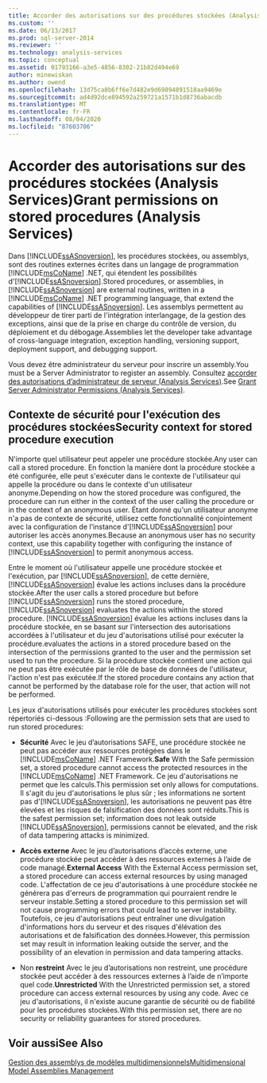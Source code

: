 ```yaml
---
title: Accorder des autorisations sur des procédures stockées (Analysis Services) | Microsoft Docs
ms.custom: ''
ms.date: 06/13/2017
ms.prod: sql-server-2014
ms.reviewer: ''
ms.technology: analysis-services
ms.topic: conceptual
ms.assetid: 01793166-a3e5-4856-8302-21b82d494e69
author: minewiskan
ms.author: owend
ms.openlocfilehash: 13d75ca8b6ff6e7d482e9d69894091518aa9469e
ms.sourcegitcommit: ad4d92dce894592a259721a1571b1d8736abacdb
ms.translationtype: MT
ms.contentlocale: fr-FR
ms.lasthandoff: 08/04/2020
ms.locfileid: "87603706"
---
```

# <a name="grant-permissions-on-stored-procedures-analysis-services"></a><span data-ttu-id="1f0ae-102">Accorder des autorisations sur des procédures stockées (Analysis Services)</span><span class="sxs-lookup"><span data-stu-id="1f0ae-102">Grant permissions on stored procedures (Analysis Services)</span></span>
  <span data-ttu-id="1f0ae-103">Dans [!INCLUDE[ssASnoversion](../includes/ssasnoversion-md.md)], les procédures stockées, ou assemblys, sont des routines externes écrites dans un langage de programmation [!INCLUDE[msCoName](../includes/msconame-md.md)] .NET, qui étendent les possibilités d'[!INCLUDE[ssASnoversion](../includes/ssasnoversion-md.md)].</span><span class="sxs-lookup"><span data-stu-id="1f0ae-103">Stored procedures, or assemblies, in [!INCLUDE[ssASnoversion](../includes/ssasnoversion-md.md)] are external routines, written in a [!INCLUDE[msCoName](../includes/msconame-md.md)] .NET programming language, that extend the capabilities of [!INCLUDE[ssASnoversion](../includes/ssasnoversion-md.md)].</span></span> <span data-ttu-id="1f0ae-104">Les assemblys permettent au développeur de tirer parti de l'intégration interlangage, de la gestion des exceptions, ainsi que de la prise en charge du contrôle de version, du déploiement et du débogage.</span><span class="sxs-lookup"><span data-stu-id="1f0ae-104">Assemblies let the developer take advantage of cross-language integration, exception handling, versioning support, deployment support, and debugging support.</span></span>  
  
 <span data-ttu-id="1f0ae-105">Vous devez être administrateur du serveur pour inscrire un assembly.</span><span class="sxs-lookup"><span data-stu-id="1f0ae-105">You must be a Server Administrator to register an assembly.</span></span> <span data-ttu-id="1f0ae-106">Consultez [accorder des autorisations d’administrateur de serveur &#40;Analysis Services&#41;](instances/grant-server-admin-rights-to-an-analysis-services-instance.md).</span><span class="sxs-lookup"><span data-stu-id="1f0ae-106">See [Grant Server Administrator Permissions &#40;Analysis Services&#41;](instances/grant-server-admin-rights-to-an-analysis-services-instance.md).</span></span>  
  
## <a name="security-context-for-stored-procedure-execution"></a><span data-ttu-id="1f0ae-107">Contexte de sécurité pour l'exécution des procédures stockées</span><span class="sxs-lookup"><span data-stu-id="1f0ae-107">Security context for stored procedure execution</span></span>  
 <span data-ttu-id="1f0ae-108">N'importe quel utilisateur peut appeler une procédure stockée.</span><span class="sxs-lookup"><span data-stu-id="1f0ae-108">Any user can call a stored procedure.</span></span> <span data-ttu-id="1f0ae-109">En fonction la manière dont la procédure stockée a été configurée, elle peut s'exécuter dans le contexte de l'utilisateur qui appelle la procédure ou dans le contexte d'un utilisateur anonyme.</span><span class="sxs-lookup"><span data-stu-id="1f0ae-109">Depending on how the stored procedure was configured, the procedure can run either in the context of the user calling the procedure or in the context of an anonymous user.</span></span> <span data-ttu-id="1f0ae-110">Étant donné qu'un utilisateur anonyme n'a pas de contexte de sécurité, utilisez cette fonctionnalité conjointement avec la configuration de l'instance d'[!INCLUDE[ssASnoversion](../includes/ssasnoversion-md.md)] pour autoriser les accès anonymes.</span><span class="sxs-lookup"><span data-stu-id="1f0ae-110">Because an anonymous user has no security context, use this capability together with configuring the instance of [!INCLUDE[ssASnoversion](../includes/ssasnoversion-md.md)] to permit anonymous access.</span></span>  
  
 <span data-ttu-id="1f0ae-111">Entre le moment où l'utilisateur appelle une procédure stockée et l'exécution, par [!INCLUDE[ssASnoversion](../includes/ssasnoversion-md.md)], de cette dernière, [!INCLUDE[ssASnoversion](../includes/ssasnoversion-md.md)] évalue les actions incluses dans la procédure stockée.</span><span class="sxs-lookup"><span data-stu-id="1f0ae-111">After the user calls a stored procedure but before [!INCLUDE[ssASnoversion](../includes/ssasnoversion-md.md)] runs the stored procedure, [!INCLUDE[ssASnoversion](../includes/ssasnoversion-md.md)] evaluates the actions within the stored procedure.</span></span> [!INCLUDE[ssASnoversion](../includes/ssasnoversion-md.md)] <span data-ttu-id="1f0ae-112">évalue les actions incluses dans la procédure stockée, en se basant sur l'intersection des autorisations accordées à l'utilisateur et du jeu d'autorisations utilisé pour exécuter la procédure.</span><span class="sxs-lookup"><span data-stu-id="1f0ae-112">evaluates the actions in a stored procedure based on the intersection of the permissions granted to the user and the permission set used to run the procedure.</span></span> <span data-ttu-id="1f0ae-113">Si la procédure stockée contient une action qui ne peut pas être exécutée par le rôle de base de données de l'utilisateur, l'action n'est pas exécutée.</span><span class="sxs-lookup"><span data-stu-id="1f0ae-113">If the stored procedure contains any action that cannot be performed by the database role for the user, that action will not be performed.</span></span>  
  
 <span data-ttu-id="1f0ae-114">Les jeux d'autorisations utilisés pour exécuter les procédures stockées sont répertoriés ci-dessous :</span><span class="sxs-lookup"><span data-stu-id="1f0ae-114">Following are the permission sets that are used to run stored procedures:</span></span>  
  
-   <span data-ttu-id="1f0ae-115">**Sécurité** Avec le jeu d’autorisations SAFE, une procédure stockée ne peut pas accéder aux ressources protégées dans le [!INCLUDE[msCoName](../includes/msconame-md.md)] .NET Framework.</span><span class="sxs-lookup"><span data-stu-id="1f0ae-115">**Safe** With the Safe permission set, a stored procedure cannot access the protected resources in the [!INCLUDE[msCoName](../includes/msconame-md.md)] .NET Framework.</span></span> <span data-ttu-id="1f0ae-116">Ce jeu d'autorisations ne permet que les calculs.</span><span class="sxs-lookup"><span data-stu-id="1f0ae-116">This permission set only allows for computations.</span></span> <span data-ttu-id="1f0ae-117">Il s'agit du jeu d'autorisations le plus sûr ; les informations ne sortent pas d'[!INCLUDE[ssASnoversion](../includes/ssasnoversion-md.md)], les autorisations ne peuvent pas être élevées et les risques de falsification des données sont réduits.</span><span class="sxs-lookup"><span data-stu-id="1f0ae-117">This is the safest permission set; information does not leak outside [!INCLUDE[ssASnoversion](../includes/ssasnoversion-md.md)], permissions cannot be elevated, and the risk of data tampering attacks is minimized.</span></span>  
  
-   <span data-ttu-id="1f0ae-118">**Accès externe** Avec le jeu d’autorisations d’accès externe, une procédure stockée peut accéder à des ressources externes à l’aide de code managé.</span><span class="sxs-lookup"><span data-stu-id="1f0ae-118">**External Access** With the External Access permission set, a stored procedure can access external resources by using managed code.</span></span> <span data-ttu-id="1f0ae-119">L'affectation de ce jeu d'autorisations à une procédure stockée ne générera pas d'erreurs de programmation qui pourraient rendre le serveur instable.</span><span class="sxs-lookup"><span data-stu-id="1f0ae-119">Setting a stored procedure to this permission set will not cause programming errors that could lead to server instability.</span></span> <span data-ttu-id="1f0ae-120">Toutefois, ce jeu d'autorisations peut entraîner une divulgation d'informations hors du serveur et des risques d'élévation des autorisations et de falsification des données.</span><span class="sxs-lookup"><span data-stu-id="1f0ae-120">However, this permission set may result in information leaking outside the server, and the possibility of an elevation in permission and data tampering attacks.</span></span>  
  
-   <span data-ttu-id="1f0ae-121">Non **restreint** Avec le jeu d’autorisations non restreint, une procédure stockée peut accéder à des ressources externes à l’aide de n’importe quel code.</span><span class="sxs-lookup"><span data-stu-id="1f0ae-121">**Unrestricted** With the Unrestricted permission set, a stored procedure can access external resources by using any code.</span></span> <span data-ttu-id="1f0ae-122">Avec ce jeu d'autorisations, il n'existe aucune garantie de sécurité ou de fiabilité pour les procédures stockées.</span><span class="sxs-lookup"><span data-stu-id="1f0ae-122">With this permission set, there are no security or reliability guarantees for stored procedures.</span></span>  
  
## <a name="see-also"></a><span data-ttu-id="1f0ae-123">Voir aussi</span><span class="sxs-lookup"><span data-stu-id="1f0ae-123">See Also</span></span>  
 [<span data-ttu-id="1f0ae-124">Gestion des assemblys de modèles multidimensionnels</span><span class="sxs-lookup"><span data-stu-id="1f0ae-124">Multidimensional Model Assemblies Management</span></span>](multidimensional-models/multidimensional-model-assemblies-management.md)  
  
  
